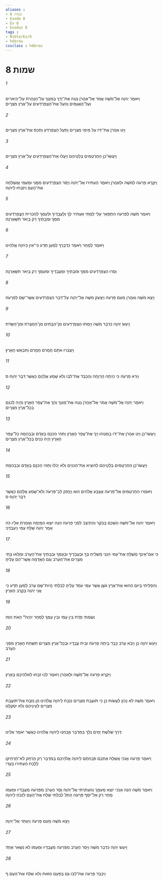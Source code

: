 ```yaml
---
aliases : 
- שמות 8
- Exode 8
- Ex 8
- Exodus 8
tags : 
- Bible/Ex/8
- hébreu
cssclass : hébreu
---
```


# שמות 8

###### 1
וַיֹּאמֶר יְהוָה אֶל־מֹשֶׁה אֱמֹר אֶל־אַהֲרֹן נְטֵה אֶת־יָדְךָ בְּמַטֶּךָ עַל־הַנְּהָרֹת עַל־הַיְאֹרִים וְעַל־הָאֲגַמִּים וְהַעַל אֶת־הַצְפַרְדְּעִים עַל־אֶרֶץ מִצְרָיִם׃
###### 2
וַיֵּט אַהֲרֹן אֶת־יָדֹו עַל מֵימֵי מִצְרָיִם וַתַּעַל הַצְּפַרְדֵּעַ וַתְּכַס אֶת־אֶרֶץ מִצְרָיִם׃
###### 3
וַיַּעֲשׂוּ־כֵן הַחֲרְטֻמִּים בְּלָטֵיהֶם וַיַּעֲלוּ אֶת־הַצְפַרְדְּעִים עַל־אֶרֶץ מִצְרָיִם׃
###### 4
וַיִּקְרָא פַרְעֹה לְמֹשֶׁה וּלְאַהֲרֹן וַיֹּאמֶר הַעְתִּירוּ אֶל־יְהוָה וְיָסֵר הַצְפַרְדְּעִים מִמֶּנִּי וּמֵעַמִּי וַאֲשַׁלְּחָה אֶת־הָעָם וְיִזְבְּחוּ לַיהוָה׃
###### 5
וַיֹּאמֶר מֹשֶׁה לְפַרְעֹה הִתְפָּאֵר עָלַי לְמָתַי אַעְתִּיר לְךָ וְלַעֲבָדֶיךָ וּלְעַמְּךָ לְהַכְרִית הַצֲפַרְדְּעִים מִמְּךָ וּמִבָּתֶּיךָ רַק בַּיְאֹר תִּשָּׁאַרְנָה׃
###### 6
וַיֹּאמֶר לְמָחָר וַיֹּאמֶר כִּדְבָרְךָ לְמַעַן תֵּדַע כִּי־אֵין כַּיהוָה אֱלֹהֵינוּ׃
###### 7
וְסָרוּ הַצְפַרְדְּעִים מִמְּךָ וּמִבָּתֶּיךָ וּמֵעֲבָדֶיךָ וּמֵעַמֶּךָ רַק בַּיְאֹר תִּשָּׁאַרְנָה׃
###### 8
וַיֵּצֵא מֹשֶׁה וְאַהֲרֹן מֵעִם פַּרְעֹה וַיִּצְעַק מֹשֶׁה אֶל־יְהוָה עַל־דְּבַר הַצְפַרְדְּעִים אֲשֶׁר־שָׂם לְפַרְעֹה׃
###### 9
וַיַּעַשׂ יְהוָה כִּדְבַר מֹשֶׁה וַיָּמֻתוּ הַצְפַרְדְּעִים מִן־הַבָּתִּים מִן־הַחֲצֵרֹת וּמִן־הַשָּׂדֹת׃
###### 10
וַיִּצְבְּרוּ אֹתָם חֳמָרִם חֳמָרִם וַתִּבְאַשׁ הָאָרֶץ׃
###### 11
וַיַּרְא פַּרְעֹה כִּי הָיְתָה הָרְוָחָה וְהַכְבֵּד אֶת־לִבֹּו וְלֹא שָׁמַע אֲלֵהֶם כַּאֲשֶׁר דִּבֶּר יְהוָה׃ ס
###### 12
וַיֹּאמֶר יְהוָה אֶל־מֹשֶׁה אֱמֹר אֶל־אַהֲרֹן נְטֵה אֶת־מַטְּךָ וְהַךְ אֶת־עֲפַר הָאָרֶץ וְהָיָה לְכִנִּם בְּכָל־אֶרֶץ מִצְרָיִם׃
###### 13
וַיַּעֲשׂוּ־כֵן וַיֵּט אַהֲרֹן אֶת־יָדֹו בְמַטֵּהוּ וַיַּךְ אֶת־עֲפַר הָאָרֶץ וַתְּהִי הַכִּנָּם בָּאָדָם וּבַבְּהֵמָה כָּל־עֲפַר הָאָרֶץ הָיָה כִנִּים בְּכָל־אֶרֶץ מִצְרָיִם׃
###### 14
וַיַּעֲשׂוּ־כֵן הַחַרְטֻמִּים בְּלָטֵיהֶם לְהֹוצִיא אֶת־הַכִּנִּים וְלֹא יָכֹלוּ וַתְּהִי הַכִּנָּם בָּאָדָם וּבַבְּהֵמָה׃
###### 15
וַיֹּאמְרוּ הַחַרְטֻמִּים אֶל־פַּרְעֹה אֶצְבַּע אֱלֹהִים הִוא וַיֶּחֱזַק לֵב־פַּרְעֹה וְלֹא־שָׁמַע אֲלֵהֶם כַּאֲשֶׁר דִּבֶּר יְהוָה׃ ס
###### 16
וַיֹּאמֶר יְהוָה אֶל־מֹשֶׁה הַשְׁכֵּם בַּבֹּקֶר וְהִתְיַצֵּב לִפְנֵי פַרְעֹה הִנֵּה יֹוצֵא הַמָּיְמָה וְאָמַרְתָּ אֵלָיו כֹּה אָמַר יְהוָה שַׁלַּח עַמִּי וְיַעַבְדֻנִי׃
###### 17
כִּי אִם־אֵינְךָ מְשַׁלֵּחַ אֶת־עַמִּי הִנְנִי מַשְׁלִיחַ בְּךָ וּבַעֲבָדֶיךָ וּבְעַמְּךָ וּבְבָתֶּיךָ אֶת־הֶעָרֹב וּמָלְאוּ בָּתֵּי מִצְרַיִם אֶת־הֶעָרֹב וְגַם הָאֲדָמָה אֲשֶׁר־הֵם עָלֶיהָ׃
###### 18
וְהִפְלֵיתִי בַיֹּום הַהוּא אֶת־אֶרֶץ גֹּשֶׁן אֲשֶׁר עַמִּי עֹמֵד עָלֶיהָ לְבִלְתִּי הֱיֹות־שָׁם עָרֹב לְמַעַן תֵּדַע כִּי אֲנִי יְהוָה בְּקֶרֶב הָאָרֶץ׃
###### 19
וְשַׂמְתִּי פְדֻת בֵּין עַמִּי וּבֵין עַמֶּךָ לְמָחָר יִהְיֶה* הָאֹת הַזֶּה׃
###### 20
וַיַּעַשׂ יְהוָה כֵּן וַיָּבֹא עָרֹב כָּבֵד בֵּיתָה פַרְעֹה וּבֵית עֲבָדָיו וּבְכָל־אֶרֶץ מִצְרַיִם תִּשָּׁחֵת הָאָרֶץ מִפְּנֵי הֶעָרֹב׃
###### 21
וַיִּקְרָא פַרְעֹה אֶל־מֹשֶׁה וּלְאַהֲרֹן וַיֹּאמֶר לְכוּ זִבְחוּ לֵאלֹהֵיכֶם בָּאָרֶץ׃
###### 22
וַיֹּאמֶר מֹשֶׁה לֹא נָכֹון לַעֲשֹׂות כֵּן כִּי תֹּועֲבַת מִצְרַיִם נִזְבַּח לַיהוָה אֱלֹהֵינוּ הֵן נִזְבַּח אֶת־תֹּועֲבַת מִצְרַיִם לְעֵינֵיהֶם וְלֹא יִסְקְלֻנוּ׃
###### 23
דֶּרֶךְ שְׁלֹשֶׁת יָמִים נֵלֵךְ בַּמִּדְבָּר וְזָבַחְנוּ לַיהוָה אֱלֹהֵינוּ כַּאֲשֶׁר יֹאמַר אֵלֵינוּ׃
###### 24
וַיֹּאמֶר פַּרְעֹה אָנֹכִי אֲשַׁלַּח אֶתְכֶם וּזְבַחְתֶּם לַיהוָה אֱלֹהֵיכֶם בַּמִּדְבָּר רַק הַרְחֵק לֹא־תַרְחִיקוּ לָלֶכֶת הַעְתִּירוּ בַּעֲדִי׃
###### 25
וַיֹּאמֶר מֹשֶׁה הִנֵּה אָנֹכִי יֹוצֵא מֵעִמָּךְ וְהַעְתַּרְתִּי אֶל־יְהוָה וְסָר הֶעָרֹב מִפַּרְעֹה מֵעֲבָדָיו וּמֵעַמֹּו מָחָר רַק אַל־יֹסֵף פַּרְעֹה הָתֵל לְבִלְתִּי שַׁלַּח אֶת־הָעָם לִזְבֹּחַ לַיהוָה׃
###### 26
וַיֵּצֵא מֹשֶׁה מֵעִם פַּרְעֹה וַיֶּעְתַּר אֶל־יְהוָה׃
###### 27
וַיַּעַשׂ יְהוָה כִּדְבַר מֹשֶׁה וַיָּסַר הֶעָרֹב מִפַּרְעֹה מֵעֲבָדָיו וּמֵעַמֹּו לֹא נִשְׁאַר אֶחָד׃
###### 28
וַיַּכְבֵּד פַּרְעֹה אֶת־לִבֹּו גַּם בַּפַּעַם הַזֹּאת וְלֹא שִׁלַּח אֶת־הָעָם׃ ף
